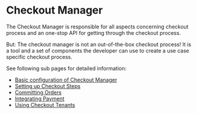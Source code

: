 # Checkout Manager

The Checkout Manager is responsible for all aspects concerning checkout process and an one-stop API for getting 
through the checkout process. 

But: The checkout manager is not an out-of-the-box checkout process! 
It is a tool and a set of components the developer can use to create a use case specific checkout process. 

See following sub pages for detailed information: 
- [Basic configuration of Checkout Manager](./01_Basic_Configuration.md)
- [Setting up Checkout Steps](./03_Checkout_Steps.md)
- [Committing Orders](./05_Committing_Orders.md)
- [Integrating Payment](./07_Integrating_Payment.md)
- [Using Checkout Tenants](./09_Checkout_Tenants.md)
